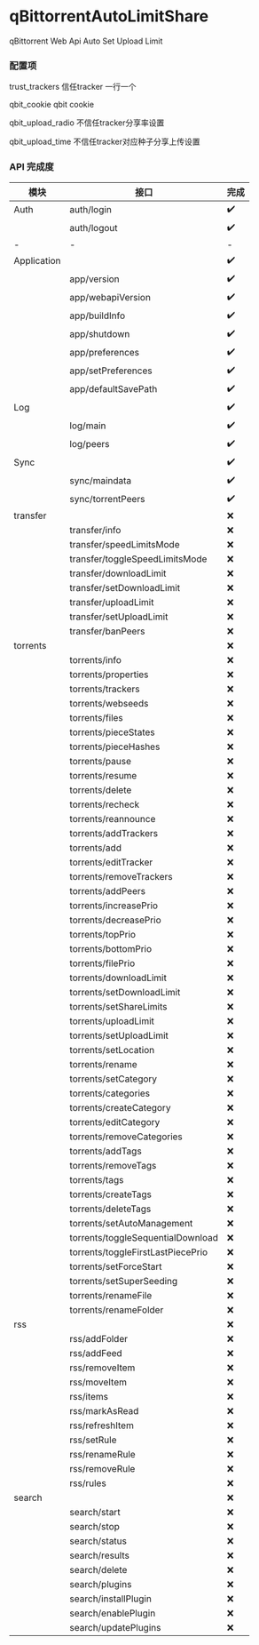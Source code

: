 # qBittorrentAutoLimitShare

qBittorrent Web Api Auto Set Upload Limit

### 配置项
trust_trackers 信任tracker 一行一个

qbit_cookie qbit cookie

qbit_upload_radio 不信任tracker分享率设置

qbit_upload_time 不信任tracker对应种子分享上传设置


### API 完成度

| 模块          | 接口                                | 完成  |
|-------------|-----------------------------------|-----|
| Auth        | auth/login                        | ✔️  |
|             | auth/logout                       | ✔️  |
| -           | -                                 | -️  |
| Application |                                   | ✔️  |
|             | app/version                       | ✔️  |
|             | app/webapiVersion                 | ✔️  |
|             | app/buildInfo                     | ✔️  |
|             | app/shutdown                      | ✔️  |
|             | app/preferences                   | ✔️  |
|             | app/setPreferences                | ✔️  |
|             | app/defaultSavePath               | ✔️  |
| Log         |                                   | ✔️  |
|             | log/main                          | ✔️  |
|             | log/peers                         | ✔️  |
| Sync        |                                   | ✔️  |
|             | sync/maindata                     | ✔️  |
|             | sync/torrentPeers                 | ✔️  |
| transfer    |                                   | ❌️  |
|             | transfer/info                     | ❌️  |
|             | transfer/speedLimitsMode          | ❌️  |
|             | transfer/toggleSpeedLimitsMode    | ❌️  |
|             | transfer/downloadLimit            | ❌️  |
|             | transfer/setDownloadLimit         | ❌️  |
|             | transfer/uploadLimit              | ❌️  |
|             | transfer/setUploadLimit           | ❌️  |
|             | transfer/banPeers                 | ❌️  |
| torrents    |                                   | ❌   |
|             | torrents/info                     | ❌   |
|             | torrents/properties               | ❌   |
|             | torrents/trackers                 | ❌   |
|             | torrents/webseeds                 | ❌   |
|             | torrents/files                    | ❌   |
|             | torrents/pieceStates              | ❌   |
|             | torrents/pieceHashes              | ❌   |
|             | torrents/pause                    | ❌   |
|             | torrents/resume                   | ❌   |
|             | torrents/delete                   | ❌   |
|             | torrents/recheck                  | ❌   |
|             | torrents/reannounce               | ❌   |
|             | torrents/addTrackers              | ❌   |
|             | torrents/add                      | ❌   |
|             | torrents/editTracker              | ❌   |
|             | torrents/removeTrackers           | ❌   |
|             | torrents/addPeers                 | ❌   |
|             | torrents/increasePrio             | ❌   |
|             | torrents/decreasePrio             | ❌   |
|             | torrents/topPrio                  | ❌   |
|             | torrents/bottomPrio               | ❌   |
|             | torrents/filePrio                 | ❌   |
|             | torrents/downloadLimit            | ❌   |
|             | torrents/setDownloadLimit         | ❌   |
|             | torrents/setShareLimits           | ❌   |
|             | torrents/uploadLimit              | ❌   |
|             | torrents/setUploadLimit           | ❌   |
|             | torrents/setLocation              | ❌   |
|             | torrents/rename                   | ❌   |
|             | torrents/setCategory              | ❌   |
|             | torrents/categories               | ❌   |
|             | torrents/createCategory           | ❌   |
|             | torrents/editCategory             | ❌   |
|             | torrents/removeCategories         | ❌   |
|             | torrents/addTags                  | ❌   |
|             | torrents/removeTags               | ❌   |
|             | torrents/tags                     | ❌   |
|             | torrents/createTags               | ❌   |
|             | torrents/deleteTags               | ❌   |
|             | torrents/setAutoManagement        | ❌   |
|             | torrents/toggleSequentialDownload | ❌   |
|             | torrents/toggleFirstLastPiecePrio | ❌   |
|             | torrents/setForceStart            | ❌   |
|             | torrents/setSuperSeeding          | ❌   |
|             | torrents/renameFile               | ❌   |
|             | torrents/renameFolder             | ❌   |
| rss         |                                   | ❌   |
|             | rss/addFolder                     | ❌   |
|             | rss/addFeed                       | ❌   |
|             | rss/removeItem                    | ❌   |
|             | rss/moveItem                      | ❌   |
|             | rss/items                         | ❌   |
|             | rss/markAsRead                    | ❌   |
|             | rss/refreshItem                   | ❌   |
|             | rss/setRule                       | ❌   |
|             | rss/renameRule                    | ❌   |
|             | rss/removeRule                    | ❌   |
|             | rss/rules                         | ❌   |
| search      |                                   | ❌   |
|             | search/start                      | ❌   |
|             | search/stop                       | ❌   |
|             | search/status                     | ❌   |
|             | search/results                    | ❌   |
|             | search/delete                     | ❌   |
|             | search/plugins                    | ❌   |
|             | search/installPlugin              | ❌   |
|             | search/enablePlugin               | ❌   |
|             | search/updatePlugins              | ❌   |